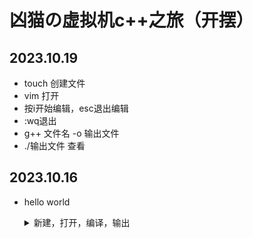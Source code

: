 # 凶猫の虚拟机c++之旅（开摆）

## 2023.10.19

- touch 创建文件
- vim 打开
- 按i开始编辑，esc退出编辑
- :wq退出
- g++ 文件名 -o 输出文件
- ./输出文件 查看

## 2023.10.16

- hello world

  <details>
      <summary>新建，打开，编译，输出</summary>
      <p>
          <img src="111.png"/>
      </p>
  </details>
  <!--
  
  不是为什么显示不出来啊艹
  
  看了看f12好像是读取位置有问题多读了个不存在的文件夹（而且是我.md的文件名）就离谱
  
  -->
